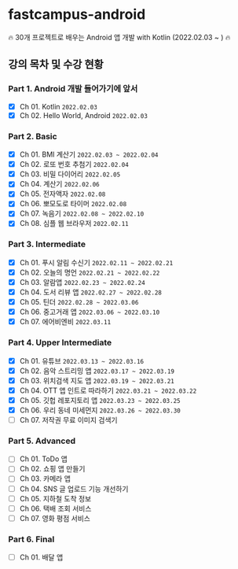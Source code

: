 # fastcampus-android
🔥 30개 프로젝트로 배우는 Android 앱 개발 with Kotlin (2022.02.03 ~ ) 🔥 


## 강의 목차 및 수강 현황

### Part 1. Android 개발 들어가기에 앞서
- [X] Ch 01. Kotlin `2022.02.03`
- [X] Ch 02. Hello World, Android `2022.02.03`

### Part 2. Basic
- [X] Ch 01. BMI 계산기 `2022.02.03 ~ 2022.02.04`
- [X] Ch 02. 로또 번호 추첨기 `2022.02.04`
- [X] Ch 03. 비밀 다이어리 `2022.02.05`
- [X] Ch 04. 계산기 `2022.02.06`
- [X] Ch 05. 전자액자 `2022.02.08`
- [X] Ch 06. 뽀모도로 타이머 `2022.02.08`
- [X] Ch 07. 녹음기 `2022.02.08 ~ 2022.02.10`
- [X] Ch 08. 심플 웹 브라우저 `2022.02.11`

### Part 3. Intermediate
- [X] Ch 01. 푸시 알림 수신기 `2022.02.11 ~ 2022.02.21`
- [X] Ch 02. 오늘의 명언 `2022.02.21 ~ 2022.02.22`
- [X] Ch 03. 알람앱 `2022.02.23 ~ 2022.02.24`
- [X] Ch 04. 도서 리뷰 앱 `2022.02.27 ~ 2022.02.28`
- [X] Ch 05. 틴더 `2022.02.28 ~ 2022.03.06`
- [X] Ch 06. 중고거래 앱 `2022.03.06 ~ 2022.03.10`
- [X] Ch 07. 에어비엔비 `2022.03.11`

### Part 4. Upper Intermediate
- [X] Ch 01. 유튜브 `2022.03.13 ~ 2022.03.16`
- [X] Ch 02. 음악 스트리밍 앱 `2022.03.17 ~ 2022.03.19`
- [X] Ch 03. 위치검색 지도 앱 `2022.03.19 ~ 2022.03.21`
- [X] Ch 04. OTT 앱 인트로 따라하기 `2022.03.21 ~ 2022.03.22`
- [X] Ch 05. 깃헙 레포지토리 앱 `2022.03.23 ~ 2022.03.25`
- [X] Ch 06. 우리 동네 미세먼지 `2022.03.26 ~ 2022.03.30`
- [ ] Ch 07. 저작권 무료 이미지 검색기

### Part 5. Advanced
- [ ] Ch 01. ToDo 앱
- [ ] Ch 02. 쇼핑 앱 만들기
- [ ] Ch 03. 카메라 앱
- [ ] Ch 04. SNS 글 업로드 기능 개선하기
- [ ] Ch 05. 지하철 도착 정보
- [ ] Ch 06. 택배 조회 서비스
- [ ] Ch 07. 영화 평점 서비스

### Part 6. Final
- [ ] Ch 01. 배달 앱
